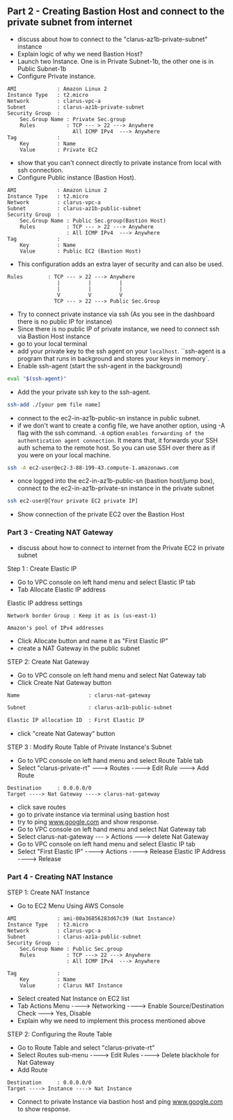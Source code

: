 ## Part 2 - Creating Bastion Host and connect to the private subnet from internet

- discuss about how to connect to the "clarus-az1b-private-subnet" instance
- Explain logic of why we need Bastion Host?
- Launch two Instance. One is in Private Subnet-1b, the other one is in Public Subnet-1b
- Configure Private instance.

```text
AMI             : Amazon Linux 2
Instance Type   : t2.micro
Network         : clarus-vpc-a
Subnet          : clarus-az1b-private-subnet
Security Group  : 
    Sec.Group Name : Private Sec.group
    Rules          : TCP --- > 22 ---> Anywhere
                     All ICMP IPv4  ---> Anywhere
Tag             :
    Key         : Name
    Value       : Private EC2
```

- show that you can't connect directly to private instance from local with ssh connection.
- Configure Public instance (Bastion Host).

```text
AMI             : Amazon Linux 2
Instance Type   : t2.micro
Network         : clarus-vpc-a
Subnet          : clarus-az1b-public-subnet
Security Group  : 
    Sec.Group Name : Public Sec.group(Bastion Host)
    Rules          : TCP --- > 22 ---> Anywhere
                   : All ICMP IPv4  ---> Anywhere
Tag             :
    Key         : Name
    Value       : Public EC2 (Bastion Host)
```

- This configuration adds an extra layer of security and can also be used.

```text
Rules        : TCP --- > 22 ---> Anywhere
                |         |         |
                |         |         |
                V         V         V
               TCP --- > 22 ---> Public Sec.Group
```

- Try to connect private instance via ssh
  (As you see in the dashboard there is no public IP for instance)
- Since there is no public IP of private instance, we need to connect ssh via Bastion Host instance
- go to your local terminal
- add your private key to the ssh agent on your `localhost`. ``ssh-agent is a program that runs in background and stores your keys in memory`.
- Enable ssh-agent (start the ssh-agent in the background)

```bash
eval "$(ssh-agent)"
```

- Add the your private ssh key to the ssh-agent.

```bash
ssh-add ./[your pem file name]
```

- connect to the ec2-in-az1b-public-sn instance in public subnet.
- if we don't want to create a config file, we have another option, using -A flag with the ssh command. `-A` option `enables forwarding of the authentication agent connection`. It means that, it forwards your SSH auth schema to the remote host. So you can use SSH over there as if you were on your local machine.

```bash
ssh -A ec2-user@ec2-3-88-199-43.compute-1.amazonaws.com
```

- once logged into the ec2-in-az1b-public-sn (bastion host/jump box), connect to
  the ec2-in-az1b-private-sn instance in the private subnet

```bash
ssh ec2-user@[Your private EC2 private IP]
```

- Show connection of the private EC2 over the Bastion Host

### Part 3 - Creating NAT Gateway

- discuss about how to connect to internet from the Private EC2 in private subnet

Step 1 : Create Elastic IP

- Go to VPC console on left hand menu and select Elastic IP tab
- Tab Allocate Elastic IP address

Elastic IP address settings

```text
Network border Group : Keep it as is (us-east-1)

Amazon's pool of IPv4 addresses
```

- Click Allocate button and name it as "First Elastic IP"
- create a NAT Gateway in the public subnet

STEP 2: Create Nat Gateway

- Go to VPC console on left hand menu and select Nat Gateway tab
- Click Create Nat Gateway button

```bash
Name                      : clarus-nat-gateway

Subnet                    : clarus-az1b-public-subnet

Elastic IP allocation ID  : First Elastic IP
```

- click "create Nat Gateway" button

STEP 3 : Modify Route Table of Private Instance's Subnet

- Go to VPC console on left hand menu and select Route Table tab
- Select "clarus-private-rt" ---> Routes ----> Edit Rule ---> Add Route

```
Destination     : 0.0.0.0/0
Target ----> Nat Gateway ----> clarus-nat-gateway
```

- click save routes
- go to private instance via terminal using bastion host
- try to ping www.google.com and show response.
- Go to VPC console on left hand menu and select Nat Gateway tab
- Select clarus-nat-gateway --- > Actions ---> delete Nat Gateway
- Go to VPC console on left hand menu and select Elastic IP tab
- Select "First Elastic IP" ----> Actions ----> Release Elastic IP Address ----> Release

### Part 4 - Creating NAT Instance

STEP 1: Create NAT Instance

- Go to EC2 Menu Using AWS Console

```text
AMI             : ami-00a36856283d67c39 (Nat Instance)
Instance Type   : t2.micro
Network         : clarus-vpc-a
Subnet          : clarus-az1a-public-subnet
Security Group  : 
    Sec.Group Name : Public Sec.group
    Rules          : TCP ---> 22 ---> Anywhere
                   : All ICMP IPv4  ---> Anywhere

Tag             :
    Key         : Name
    Value       : Clarus NAT Instance
```

- Select created Nat Instance on EC2 list
- Tab Actions Menu ----> Networking ----> Enable Source/Destination Check ---> Yes, Disable
- Explain why we need to implement this process mentioned above

STEP 2: Configuring the Route Table

- Go to Route Table and select "clarus-private-rt"
- Select Routes sub-menu ----> Edit Rules ----> Delete blackhole for Nat Gateway
- Add Route

```
Destination     : 0.0.0.0/0
Target ----> Instance ----> Nat Instance
```

- Connect to private Instance via bastion host and ping www.google.com to show response.
